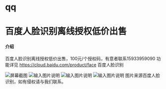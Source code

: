 # qq
# 百度人脸识别离线授权低价出售

#### 介绍
百度人脸识别离线授权低价出售，100元/个授权码，有意者联系15933959090 功能详见 https://cloud.baidu.com/product/face 百度人脸识别



![屏幕截图](https://images.gitee.com/uploads/images/2020/0407/180107_ff753da8_5278920.png "屏幕截图.png")
![输入图片说明](https://images.gitee.com/uploads/images/2020/0407/180143_bc5a6466_5278920.png "屏幕截图.png")
![输入图片说明](https://images.gitee.com/uploads/images/2020/0407/180206_36c9e1fb_5278920.png "屏幕截图.png")
![输入图片说明](https://images.gitee.com/uploads/images/2020/0407/180228_2974fc92_5278920.png "屏幕截图.png")
图片来源百度人脸识别，如有侵权请与我们联系。

